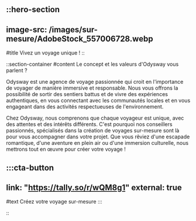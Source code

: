 ::hero-section
---
image-src: /images/sur-mesure/AdobeStock_557006728.webp
---
#title
Vivez un voyage unique !
::


::section-container
#content
Le concept et les valeurs d'Odysway vous parlent ?

Odysway est une agence de voyage passionnée qui croit en l'importance de voyager de manière immersive et responsable. Nous vous offrons la possibilité de sortir des sentiers battus et de vivre des expériences authentiques, en vous connectant avec les communautés locales et en vous engageant dans des activités respectueuses de l'environnement.

Chez Odysway, nous comprenons que chaque voyageur est unique, avec des attentes et des intérêts différents. C'est pourquoi nos conseillers passionnés, spécialisés dans la création de voyages sur-mesure sont là pour vous accompagner dans votre projet. Que vous rêviez d'une escapade romantique, d'une aventure en plein air ou d'une immersion culturelle, nous mettrons tout en œuvre pour créer votre voyage ! 

:::cta-button
---
link: "https://tally.so/r/wQM8g1"
external: true
---
#text
Créez votre voyage sur-mesure
:::

::